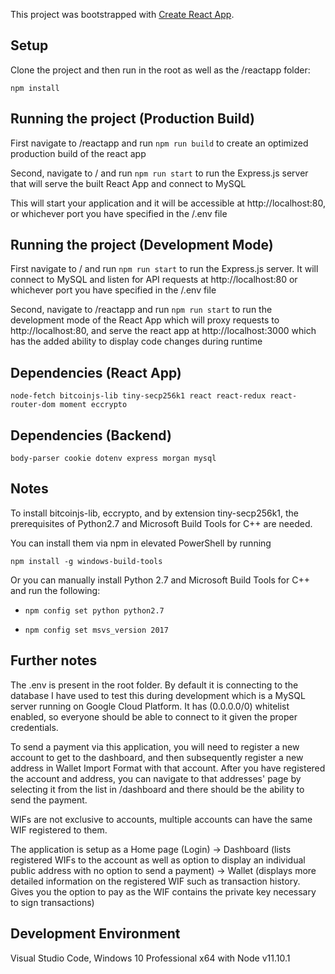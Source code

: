 This project was bootstrapped with [Create React App](https://github.com/facebook/create-react-app).

## Setup

Clone the project and then run in the root as well as the /reactapp folder:

`npm install`

## Running the project (Production Build)

First navigate to /reactapp and run 
`npm run build` to create an optimized production build of the react app

Second, navigate to / and run
`npm run start` to run the Express.js server that will serve the built React App and connect to MySQL

This will start your application and it will be accessible at http://localhost:80, or whichever port you have specified in the /.env file

## Running the project (Development Mode)

First navigate to / and run
`npm run start` to run the Express.js server. It will connect to MySQL and listen for API requests at http://localhost:80 or whichever port you have specified in the /.env file

Second, navigate to /reactapp and run
`npm run start` to run the development mode of the React App which will proxy requests to http://localhost:80, and serve the react app at http://localhost:3000 which has the added ability to display code changes during runtime

## Dependencies (React App)

`node-fetch bitcoinjs-lib tiny-secp256k1 react react-redux react-router-dom moment eccrypto`

## Dependencies (Backend)

`body-parser cookie dotenv express morgan mysql`

## Notes
To install bitcoinjs-lib, eccrypto, and by extension tiny-secp256k1, the prerequisites of Python2.7 and Microsoft Build Tools for C++ are needed.

You can install them via npm in elevated PowerShell by running 

`npm install -g windows-build-tools`

Or you can manually install Python 2.7 and Microsoft Build Tools for C++ and run the following:

* `npm config set python python2.7`

* `npm config set msvs_version 2017`


## Further notes

The .env is present in the root folder. By default it is connecting to the database I have used to test this during development which is a MySQL server running on Google Cloud Platform.
It has (0.0.0.0/0) whitelist enabled, so everyone should be able to connect to it given the proper credentials.

To send a payment via this application, you will need to register a new account to get to the dashboard, and then subsequently register a new address in Wallet Import Format with that account.
After you have registered the account and address, you can navigate to that addresses' page by selecting it from the list in /dashboard and there should be the ability to send the payment.

WIFs are not exclusive to accounts, multiple accounts can have the same WIF registered to them.

The application is setup as a Home page (Login) -> Dashboard (lists registered WIFs to the account as well as option to display an individual public address with no option to send a payment) -> Wallet (displays more detailed information on the registered WIF such as transaction history. Gives you the option to pay as the WIF contains the private key necessary to sign transactions)

## Development Environment

Visual Studio Code, Windows 10 Professional x64 with Node v11.10.1